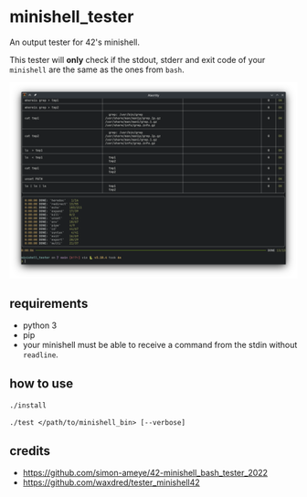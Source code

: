 # minishell_tester
An output tester for 42's minishell.

This tester will **only** check if the stdout, stderr and exit code of your `minishell` are the same as the ones from `bash`.

![screenshot of the tester](/assets/screenshot.png?raw=true "Screenshot of the tester")

## requirements
- python 3
- pip
- your minishell must be able to receive a command from the stdin without `readline`.

## how to use
```shell
./install
```
```shell
./test </path/to/minishell_bin> [--verbose]
```
## credits
- https://github.com/simon-ameye/42-minishell_bash_tester_2022
- https://github.com/waxdred/tester_minishell42
